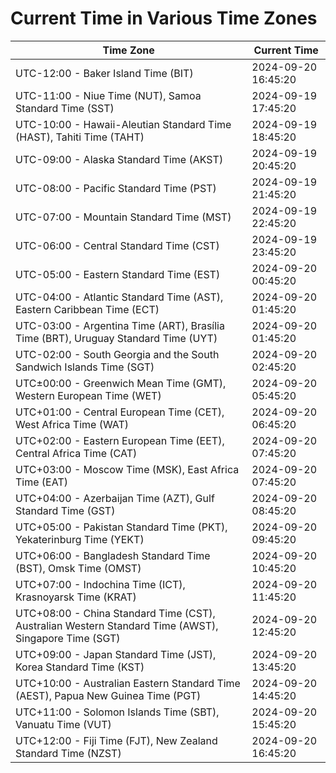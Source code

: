 # Current Time in Various Time Zones

| Time Zone | Current Time |
|-----------|--------------|
| UTC-12:00 - Baker Island Time (BIT) | 2024-09-20 16:45:20 |
| UTC-11:00 - Niue Time (NUT), Samoa Standard Time (SST) | 2024-09-19 17:45:20 |
| UTC-10:00 - Hawaii-Aleutian Standard Time (HAST), Tahiti Time (TAHT) | 2024-09-19 18:45:20 |
| UTC-09:00 - Alaska Standard Time (AKST) | 2024-09-19 20:45:20 |
| UTC-08:00 - Pacific Standard Time (PST) | 2024-09-19 21:45:20 |
| UTC-07:00 - Mountain Standard Time (MST) | 2024-09-19 22:45:20 |
| UTC-06:00 - Central Standard Time (CST) | 2024-09-19 23:45:20 |
| UTC-05:00 - Eastern Standard Time (EST) | 2024-09-20 00:45:20 |
| UTC-04:00 - Atlantic Standard Time (AST), Eastern Caribbean Time (ECT) | 2024-09-20 01:45:20 |
| UTC-03:00 - Argentina Time (ART), Brasília Time (BRT), Uruguay Standard Time (UYT) | 2024-09-20 01:45:20 |
| UTC-02:00 - South Georgia and the South Sandwich Islands Time (SGT) | 2024-09-20 02:45:20 |
| UTC±00:00 - Greenwich Mean Time (GMT), Western European Time (WET) | 2024-09-20 05:45:20 |
| UTC+01:00 - Central European Time (CET), West Africa Time (WAT) | 2024-09-20 06:45:20 |
| UTC+02:00 - Eastern European Time (EET), Central Africa Time (CAT) | 2024-09-20 07:45:20 |
| UTC+03:00 - Moscow Time (MSK), East Africa Time (EAT) | 2024-09-20 07:45:20 |
| UTC+04:00 - Azerbaijan Time (AZT), Gulf Standard Time (GST) | 2024-09-20 08:45:20 |
| UTC+05:00 - Pakistan Standard Time (PKT), Yekaterinburg Time (YEKT) | 2024-09-20 09:45:20 |
| UTC+06:00 - Bangladesh Standard Time (BST), Omsk Time (OMST) | 2024-09-20 10:45:20 |
| UTC+07:00 - Indochina Time (ICT), Krasnoyarsk Time (KRAT) | 2024-09-20 11:45:20 |
| UTC+08:00 - China Standard Time (CST), Australian Western Standard Time (AWST), Singapore Time (SGT) | 2024-09-20 12:45:20 |
| UTC+09:00 - Japan Standard Time (JST), Korea Standard Time (KST) | 2024-09-20 13:45:20 |
| UTC+10:00 - Australian Eastern Standard Time (AEST), Papua New Guinea Time (PGT) | 2024-09-20 14:45:20 |
| UTC+11:00 - Solomon Islands Time (SBT), Vanuatu Time (VUT) | 2024-09-20 15:45:20 |
| UTC+12:00 - Fiji Time (FJT), New Zealand Standard Time (NZST) | 2024-09-20 16:45:20 |
